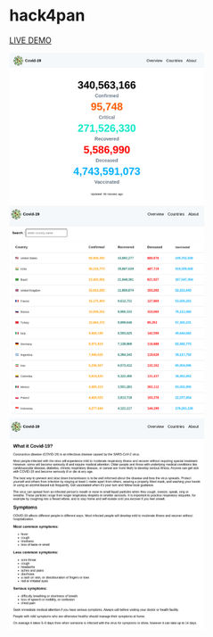  <h1> hack4pan </h1> 
  
  <a href='https://cov19info.tk/'>LIVE DEMO </a>
  
  <img src="./public/1stimg.png" width="350" title="hover text">
 <img src="./public/2ndimg.png" width="350" alt="accessibility text">
 <img src="./public/3rdimg.png" width="350" alt="accessibility text">
